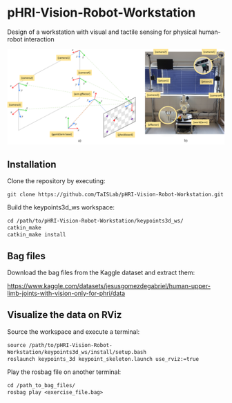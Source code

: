 # pHRI-Vision-Robot-Workstation
Design of a workstation with visual and tactile sensing for physical human-robot interaction


![Reference frames](Pictures/sensory_setup.png)

## Installation

Clone the repository by executing:

```
git clone https://github.com/TaISLab/pHRI-Vision-Robot-Workstation.git
```

Build the keypoints3d_ws workspace:

```
cd /path/to/pHRI-Vision-Robot-Workstation/keypoints3d_ws/
catkin_make
catkin_make install
```

## Bag files

Download the bag files from the Kaggle dataset and extract them:

https://www.kaggle.com/datasets/jesusgomezdegabriel/human-upper-limb-joints-with-vision-only-for-phri/data


## Visualize the data on RViz

Source the workspace and execute a terminal:

```
source /path/to/pHRI-Vision-Robot-Workstation/keypoints3d_ws/install/setup.bash
roslaunch keypoints_3d keypoint_skeleton.launch use_rviz:=true
```

Play the rosbag file on another terminal:

```
cd /path_to_bag_files/
rosbag play <exercise_file.bag>
```
